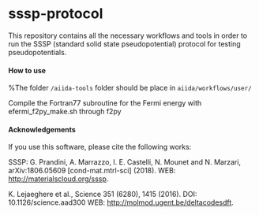 # sssp-protocol
This repository contains all the necessary workflows and tools in order to run the SSSP (standard solid state pseudopotential) protocol for testing pseudopotentials.

#### How to use
%The folder `/aiida-tools` folder should be place in `aiida/workflows/user/`

Compile the Fortran77 subroutine for the Fermi energy with efermi_f2py_make.sh through f2py

#### Acknowledgements

If you use this software, please cite the following works:

SSSP: G. Prandini, A. Marrazzo, I. E. Castelli, N. Mounet and N. Marzari, arXiv:1806.05609 [cond-mat.mtrl-sci] (2018). 
WEB: http://materialscloud.org/sssp.

K. Lejaeghere et al., Science 351 (6280), 1415 (2016). 
DOI: 10.1126/science.aad300
WEB: http://molmod.ugent.be/deltacodesdft.
